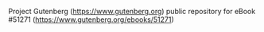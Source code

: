 Project Gutenberg (https://www.gutenberg.org) public repository for
eBook #51271 (https://www.gutenberg.org/ebooks/51271)
